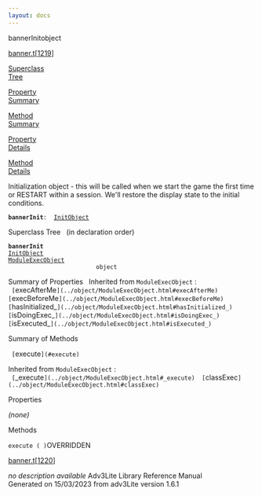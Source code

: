 ```yaml
---
layout: docs
---
```

<span class="title">bannerInit</span><span class="type">object</span>

[banner.t](../file/banner.t.html)\[[1219](../source/banner.t.html#1219)\]

[Superclass  
Tree](#_SuperClassTree_)

[Property  
Summary](#_PropSummary_)

[Method  
Summary](#_MethodSummary_)

[Property  
Details](#_Properties_)

[Method  
Details](#_Methods_)



Initialization object - this will be called when we start the game the
first time or RESTART within a session. We'll restore the display state
to the initial conditions.

**`bannerInit`**` :   `[`InitObject`](../object/InitObject.html)



<span id="_SuperClassTree_"></span>



<span class="hdln">Superclass Tree</span>   (in declaration order)



**`bannerInit`**  
[`InitObject`](../object/InitObject.html)  
[`ModuleExecObject`](../object/ModuleExecObject.html)  
`                         object`  
<span id="_PropSummary_"></span>



<span class="hdln">Summary of Properties</span>  
Inherited from `ModuleExecObject` :  
` [`execAfterMe`](../object/ModuleExecObject.html#execAfterMe)  [`execBeforeMe`](../object/ModuleExecObject.html#execBeforeMe)  [`hasInitialized_`](../object/ModuleExecObject.html#hasInitialized_)  [`isDoingExec_`](../object/ModuleExecObject.html#isDoingExec_)  [`isExecuted_`](../object/ModuleExecObject.html#isExecuted_)  `

<span id="_MethodSummary_"></span>



<span class="hdln">Summary of Methods</span>  



` [`execute`](#execute)  `



Inherited from `ModuleExecObject` :  
` [`_execute`](../object/ModuleExecObject.html#_execute)  [`classExec`](../object/ModuleExecObject.html#classExec)  `

<span id="_Properties_"></span>



<span class="hdln">Properties</span>  



*(none)* <span id="_Methods_"></span>



<span class="hdln">Methods</span>  



<span id="execute"></span>

`execute ( )`<span class="rem">OVERRIDDEN</span>

[banner.t](../file/banner.t.html)\[[1220](../source/banner.t.html#1220)\]



*no description available*
Adv3Lite Library Reference Manual  
Generated on 15/03/2023 from adv3Lite version 1.6.1


